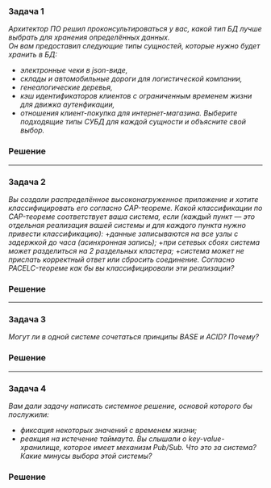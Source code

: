 ### Задача 1
*Архитектор ПО решил проконсультироваться у вас, какой тип БД лучше выбрать для хранения определённых данных.  
Он вам предоставил следующие типы сущностей, которые нужно будет хранить в БД:*  

+ *электронные чеки в json-виде,*
+ *склады и автомобильные дороги для логистической компании,*
+ *генеалогические деревья,*
+ *кэш идентификаторов клиентов с ограниченным временем жизни для движка аутенфикации,*
+ *отношения клиент-покупка для интернет-магазина.*
*Выберите подходящие типы СУБД для каждой сущности и объясните свой выбор.*

### Решение


___
### Задача 2
*Вы создали распределённое высоконагруженное приложение и хотите классифицировать его согласно CAP-теореме. Какой классификации по CAP-теореме соответствует ваша система, если (каждый пункт — это отдельная реализация вашей системы и для каждого пункта нужно привести классификацию):*
+*данные записываются на все узлы с задержкой до часа (асинхронная запись);*
+*при сетевых сбоях система может разделиться на 2 раздельных кластера;*
+*система может не прислать корректный ответ или сбросить соединение.*
*Согласно PACELC-теореме как бы вы классифицировали эти реализации?*

### Решение

___
### Задача 3
*Могут ли в одной системе сочетаться принципы BASE и ACID? Почему?*

### Решение

___
### Задача 4
*Вам дали задачу написать системное решение, основой которого бы послужили:*

+ *фиксация некоторых значений с временем жизни;*
+ *реакция на истечение таймаута.*
*Вы слышали о key-value-хранилище, которое имеет механизм Pub/Sub. Что это за система? Какие минусы выбора этой системы?*

### Решение

